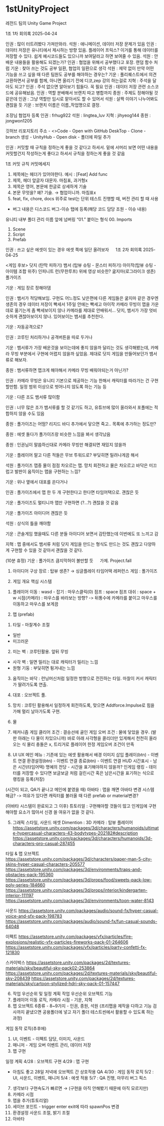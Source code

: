 # 1stUnityProject
레전드 팀의 Unity Game Project

1조 1차 회의록
2025-04-24

인권 : 많이 터트려봤다 가져만와라.
석원 : 애니메이션, 데이터 저장 문제가 있음
인권 : 데이터 저장은 유니티에서 제시하는 방향 있음. 플레이어 프릭스? 이거를 통해 데이터를 저장할 수 있다. 쉽게 예시코드들도 있으니까 보여달라고 하면 보여줄 수 있음.
석원 : 안 배운 내용들을 활용해도 되겠는가?
인권 : 협업을 위해서 공부했다고 포장. 랜덤 함수 처럼
기운 : 찾아 쓰는 것도 공부 일환, 협업의 일환으로 생각
석원 : 제약 없이 만약 어떤 기능을 쓰고 싶을 때 다른 팀원도 공부를 해야하는 경우는?
기운 : 풀리퀘스트에서 의견 교환하면서 공부를 함께, 아니면 올리기 전에 디코,zep 강의 하는걸로
지혁 : 주석을 달아도 되고?
인권 : 주석 없으면 알아보기 힘들다. 꼭 필요
인권 : 데이터 저장 관련 소스코드에 공유해놨음.
인권 : 역할 분배해서 브랜치 따고 병합까지
종원 : 주제도 정해야될 것 같은데
인권 : 그냥 역할만 임시로 맡아서도 할 수 있어서
석원 : 살짝 이야기 나누어봐도 괜찮을 듯
기운 : 브랜치 이름은 이름_작업명으로 결정. 

조장님 협업자 등록
인권 : frhug922
석원 : lingtea_luv
지혁 : jihyeog144
종원 : jongwon1205

깃허브 리포지토리 주소 - <>Code - Open with GitHub DeskTop - Clone - branch 생성 - UnityHub - Open disk - 폴더에 파일 추가

인권 : 커밋할 때 규칙을 정하는게 좋을 것 같다고 하셔서. 밑에 서머리 보면 어떤 내용을 커밋할건지 작성하는게 좋다고 하셔서 규칙을 정하는게 좋을 것 같음

1조 커밋 규칙
커밋메세지
1. 제목에는 헤더가 있어야한다. 예시 : [Feat] Add func
2. 제목, 헤더 앞글자 대문자. 마침표, 과거형x
3. 제목은 영어, 본문에 한글로 상세하게 기술
4. 본문 무엇을? 왜? 기술. → 협업이니까. 마침표x
5. feat, fix, chore, docs 위주로 test는 단위 테스트 진행할 때, 버전 관리 할 때 사용
+ 버그 내용은 디스코드 버그-이슈 탭에 등록(해당 코드 담당 조원 - 이슈 내용)

유니티 내부 폴더 관리 이름 앞에 넘버링 “01.” 붙이는 형식
00. Imports
01. Scene
02. Script
03. Prefab

인권 : 쓰고 싶은 에셋이 있는 경우 에셋 쪽에 일단 올려보자
 
1조 2차 회의록
2025-04-25





<게임 후보>
닷지 (탄막 피하기)
뱀서 (탑뷰 슈팅 - 몬스터 피하기)
아이작(탑뷰 슈팅 - 아이템 조합 위주)
인피니트 런(무한루프) 위에 영상 비슷한?
굶지마(로그라이크 생존)
폴가이즈

기운 : 게임 장르 정해야댐

인권 : 뱀서가 적당해보임. 구현도 어느정도 낮은편에 다른 게임들은 굶지마 같은 경우엔 생존의 경우 데이터 저장이 빡세서 1주일 안에는 빡세고
아이작 카메라 무빙이 맵을 가운데로 옮기는게 좀 빡세보이지 않나 카메라를 제대로 안배워서... 닷지, 뱀서가 가장 엇비슷하게 괜찮아보이지 않나.
있어보이는 뱀서를 추천한다.

기운 : 자동공격으로?

인권 : 코루틴 처리하거나 공격버튼을 따로 두거나

기운 : 뱀서류가 가장 배운것을 보이는데에 좋지 않을까
달리는 것도 생각해봤는데, 카메라 무빙 부분에서 구현에 어렵지 않을까 싶었음. 제대로 닷지 게임을 만들어보던가 뱀서류로 해보자. 

종원 : 뱀서류하면 맵크게 해야해서 카메라 무빙 배워야되는거 아닌가?

인권 : 카메라 무빙은 유니티 기본으로 제공하는 기능 한해서 캐릭터를 따라가는 건 구현할만함. 일정 범위 이상으로 벗어나지 않도록 하는 기능 등

기운 : 다른 조도 뱀서류 많이함

인권 : 너무 많은 조가 뱀서류를 할 것 같기도 하고, 유튜브에 많이 올라와서 포폴에는 적합하지 않을 수도 있음

종원 : 폴가이즈는 어떰? 리지드 바디 추가에서 닿으면 죽고.. 목록에 추가하는 정도만?

종원 : 에셋 돌다가 폴가이즈랑 비슷한 느낌을 봐서 생각났음

종원 : 인권님이 말씀하신대로 카메라 무빙만 해결되면 재밌지 않을까

기운 : 플레이어 말고 다른 적들은 무브 투워드로? 부딪히면 밀려나게끔 해서

석원 : 폴가이즈 맵중 물이 점점 차오르는 맵. 망치 회전하고 물은 차오르고 바닥은 미끄럽고 발판이 움직이는 맵을 구현하는 느낌?

기운 : 위나 옆에서 대포를 쏜다거나 

인권 : 폴가이즈에서 맵 한 두 개 구현한다고 한다면 타임어택으로. 괜찮은 듯

기운 : 폴가이즈도 멀티니까 맵만 구현하면 (?...?) 괜찮을 것 같음

기운 : 폴가이즈 아이디어 괜찮은 듯

석원 : 상식의 틀을 깨야함

기운 : 콘솔게임 했을때도 다른 분들 아이디어 보면서 감탄했는데 이번에도 또 느끼고 감

지혁 : 맵 중에서도 뱀서류 처럼 닷지 게임을 만드는 형식도 만드는 것도 괜찮고 다양하게 구현할 수 있을 것 같아서 괜찮을 것 같다.

(10분 휴정)
기운 : 폴가이즈 큼지막허이 볼만할 듯
 
가제. Project.fall
1. 아이디어 구상
장르 : 탑뷰 생존? → 싱글플레이 타임어택
레퍼런스 게임 : 폴가이즈

2. 게임 개요
핵심 시스템
1) 플레이어
  이동 : wasd - 
  잡기 : 마우스클릭(0) 
  점프 : space 
  점프 대쉬 : space + w 
시점(카메라) : 마우스를 바라보는 방향? -> 뒤통수에 카메라를 붙이고 마우스를 이동하고 마우스를 보게끔

2) 맵 (prefab)
1. 타일 - 마찰계수 조절
  - 일반
  - 미끄러운 
2. 미는 벽 : 코루틴활용. 앞뒤 무빙
  - 사각 벽 : 밀면 밀리는 대로 캐릭터가 밀리는 느낌
  - 원형 기둥 : 부딫히면 튕겨내는 느낌
3. 움직이는 바닥 : 런닝머신처럼 일정한 방향으로 전진하는 타일. 마찰이 커서 캐릭터가 딸려가도록 연출.
4. 대포 : 오브젝트 풀.
5. 망치 : 코루틴 활용해서 일정하게 회전하도록, 맞으면 Addforce.Impulse로 힘을 가해 멀리 날아가도록 구현.
6. 물

3. 매커니즘 
게임 클리어 조건 : 결승선에 골인
게임 오버 조건 : 물에 닿았을 경우. (발판 아래는 다 물이 차있으니까)
바로 아래 사각형을 콜리더만 있게해서 천천히 올라오는 식
물리 충돌은 x, 트리거로 플레이어 한정 게임오버 조건이 만족

4. UI UX
메인 메뉴 : 기존에 있는 에셋 활용해서 배경 이미지 삽입
  플레이(btn) - 이벤트 연결
  환경설정(btn) - 이벤트 연결
  종료(btn) - 이벤트 연결
HUD 
  시간표시 - 남은 시간(타임어택)
  명예의 전당 - 시간을 표기해야하지 않을까? 
  인게임 랭킹 - 데이터를 저장할 수 있다면 보글보글 처럼 걸린시간 혹은 남은시간을 표기하는 식으로 랭킹을 등록(저장)

(시간이 되고, QA가 끝나고 메인에 붙였을 때) 
아바타 : 맵을 깨면 아바타 변경 시스템 해금? -> 여유가 있다면 캐릭터를 불러올 때 다른 prefab or material변경?

(아바타 시스템이 완료되고 그 이후) 
튜토리얼 : 구현해야할 것들이 많고 인게임에 구현해야할 요소가 많아서 신경 쓸 여유가 없을 것 같다.

5. 그래픽 스타일, 사운드 에셋
Dimention : 3D
카메라 : 탑뷰
플레이어
https://assetstore.unity.com/packages/3d/characters/humanoids/ultimate-hypercasual-characters-43-bodytypes-202182#description
https://assetstore.unity.com/packages/3d/characters/humanoids/3d-characters-pro-casual-287455

타일 & 맵 오브젝트
https://assetstore.unity.com/packages/3d/characters/paper-man-5-city-skins-hyper-casual-characters-205577
https://assetstore.unity.com/packages/3d/environments/traps-and-obstacles-pack-195360
https://assetstore.unity.com/packages/3d/props/food/sweets-pack-low-poly-series-184660
https://assetstore.unity.com/packages/3d/props/interior/kindergarten-interior-111197
https://assetstore.unity.com/packages/3d/environments/toon-water-8143

사운드
https://assetstore.unity.com/packages/audio/sound-fx/hyper-casual-voice-and-sfx-pack-198783
https://assetstore.unity.com/packages/audio/sound-fx/fun-casual-sounds-64048

이펙트
https://assetstore.unity.com/packages/vfx/particles/fire-explosions/realistic-vfx-particles-fireworks-pack-01-264606
https://assetstore.unity.com/packages/vfx/particles/party-confetti-fx-121830

스카이박스
https://assetstore.unity.com/packages/2d/textures-materials/sky/beautiful-sky-pack02-253864
https://assetstore.unity.com/packages/2d/textures-materials/sky/beautiful-sky-208439
https://assetstore.unity.com/packages/2d/textures-materials/sky/cartoon-stylized-hdri-sky-pack-01-157447

6. 작업 우선순위 및 일정 계획
작업 우선순위
오브젝트 기능
1. 플레이어 이동 로직, 카메라 시점 - 기운, 지혁
2. 맵 오브젝트 6종류 - 8~9가지 - 인권, 종원, 석원
(프리팹을 제작을 다하고 기능 검사까지 끝냈으면 공용폴더에 넣고 자기 폴더 테스트씬에서 활용할 수 있도록 하는 과정)

게임 동작 로직(추후에)
1. UI, 이벤트 - 이펙트 담당, 이미지, 사운드
2. 매니저 - 게임 오버 이벤트 관리, 데이터 저장
3. 맵 구현 

일정 계획
4/28 : 오브젝트 구현 
4/29 : 맵 구현
 - 아침도 좋고 28일 저녁에 오브젝트 간 상호작용 QA
4/30 : 게임 동작 로직
5/2 : UI, 사운드, 이벤트, 매니저
5/4 : 에셋 적용
5/7 : QA 진행, 마무리 버그 픽스

7. 생각보다 구현속도가 빠르면 → (구현을 아직 안해봤기 때문에 아직 모르지만)
1. 카메라 시점
2. 맵을 추가(튜토리얼)
3. 세이브 포인트 - trigger enter exit에 따라 spawnPos 변경 
4. 환경설정 사운드 조절, 밝기 조절
5. 아바타

